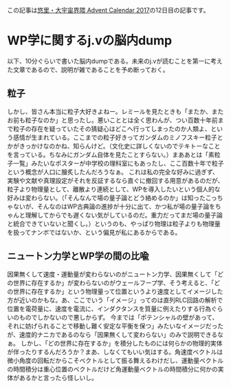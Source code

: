 この記事は[悠里・大宇宙界隈 Advent Calendar 2017](https://adventar.org/calendars/2226)の12日目の記事です。

# WP学に関するj.vの脳内dump

以下、10分ぐらいで書いた脳内dumpである。未来のj.vが読むことを第一に考えた文章であるので、説明が雑であることを予め断っておく。

## 粒子 
しかし、皆さん本当に粒子大好きよねー。レミールを見たときも「またか、またお前も粒子なのか」と思ったし。悪いこととは全く思わんが、つい百数十年前まで粒子の存在を疑っていたその猜疑心はどこへ行ってしまったのか人類よ、という感情が生まれている。ここまでの粒子好きってガンダムのミノフスキー粒子とかがきっかけなのかね、知らんけど。（文化史に詳しくないのでテキトーなことを言っている。ちなみにガンダム自体を見たことすらない。）まああとは「素粒子一覧」みたいなポスターが中学校の理科室にもあったし、ここ百数十年で粒子という概念が人口に膾炙したんだろうなぁ。
これは私の完全な好みに過ぎず、実験や文献や真理設定がそれを反証するなら直ぐに撤回する用意があるのだが、粒子より物理量として、離散より連続として、WPを導入したいという個人的な好みは変わらない。（「そんなんで場の量子論とどう絡めるのか」は知ったこっちゃないが、そんなのはWP古典論の進捗が十分に出て、かつ私が場の量子論をちゃんと理解してからでも遅くない気がしているのだ。重力だってまだ場の量子論と統合できていないと聞くし。）というのも、やっぱり物理は粒子よりも物理量を扱ってナンボではないか、という偏見が私にあるからである。

## ニュートン力学とWP学の間の比喩
因果無くして速度・運動量が変わらないのがニュートン力学、因果無くして「どの世界に存在するか」が変わらないのがウェールフープ学、そう考えると、「どの世界に存在するか」という物理量って位置というより速度としてイメージした方が近いのかもな。あ、ここでいう「イメージ」ってのは直列RLC回路の解析で位置を電荷量に、速度を電流に、インダクタンスを質量に例えたりする行為ぐらいのものでしかないので悪しからず。
今までは「ポテンシャルの壁があって、それに妨げられることで移動し難く安定な平衡を保つ」みたいなイメージだったが、速度的ナニカであるのなら「因果無くして変わらない」のみで説明できるなぁ。
しかし、「どの世界に存在するか」を積分したものには何らかの物理的実体が伴ったりするんだろうか？まあ、しなくてもいい気はする。角速度ベクトルは微小角度の回転だからこそベクトルとして振る舞えるわけだし、運動量ベクトルの時間積分は重心位置のベクトルだけど角運動量ベクトルの時間積分に何かの実体があるかと言ったら怪しいし。
